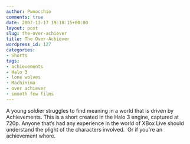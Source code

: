 ```yaml
---
author: Pwnocchio
comments: true
date: 2007-12-17 19:18:15+00:00
layout: post
slug: the-over-achiever
title: The Over-Achiever
wordpress_id: 127
categories:
- Shorts
tags:
- achievements
- Halo 3
- lone wolves
- Machinima
- over achiever
- smooth few films
---
```


A young soldier struggles to find meaning in a world that is driven by Achievements. This is a short created in the Halo 3 engine, captured at 720p. Anyone that’s had any experience in the world of XBox Live should understand the plight of the characters involved.  Or if you're an achievement whore.
